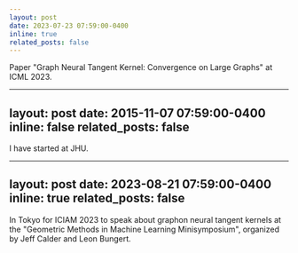 ```yaml
---
layout: post
date: 2023-07-23 07:59:00-0400
inline: true
related_posts: false
---
```


Paper "Graph Neural Tangent Kernel: Convergence on Large Graphs" at ICML 2023.

---
layout: post
date: 2015-11-07 07:59:00-0400
inline: false
related_posts: false
---

I have started at JHU.

---
layout: post
date: 2023-08-21 07:59:00-0400
inline: true
related_posts: false
---

In Tokyo for ICIAM 2023 to speak about graphon neural tangent kernels at the "Geometric Methods in Machine Learning Minisymposium", organized by Jeff Calder and Leon Bungert.

